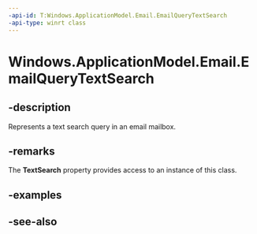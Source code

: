 ----api-id: T:Windows.ApplicationModel.Email.EmailQueryTextSearch
-api-type: winrt class
---<!-- Class syntax.public class EmailQueryTextSearch : Windows.ApplicationModel.Email.IEmailQueryTextSearch--># Windows.ApplicationModel.Email.EmailQueryTextSearch## -descriptionRepresents a text search query in an email mailbox.## -remarksThe **TextSearch** property provides access to an instance of this class.## -examples## -see-also